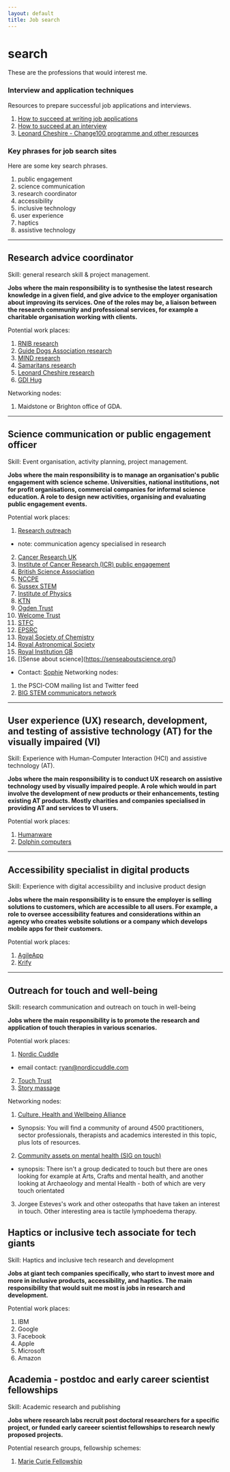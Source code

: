 ```yaml
---
layout: default
title: Job search
---
```


# search

These are the professions that would interest me.

### Interview and application techniques

Resources to prepare successful job applications and interviews.

1. [How to succeed at writing job applications](https://www.futurelearn.com/courses/writing-applications)
2. [How to succeed at an interview](https://www.futurelearn.com/courses/interviews)
3. [Leonard Cheshire - Change100 programme and other resources](https://www.leonardcheshire.org)

### Key phrases for job search sites

Here are some key search phrases.

1. public engagement
2. science communication
3. research coordinator
4. accessibility
5. inclusive technology
6. user experience
7. haptics
8. assistive technology

---

## Research advice coordinator

Skill: general research skill & project management.

**Jobs where the main responsibility is to synthesise the latest research knowledge in a given field, and give advice to the employer organisation about improving its services. One of the roles may be, a liaison between the research community and professional services, for example a charitable organisation working with clients.**

Potential work places:

1. [RNIB research](https://www.rnib.org.uk/who-we-are/jobs-rnib)
2. [Guide Dogs Association research](https://www.guidedogs.org.uk/about-us/what-we-do/research)
3. [MIND research](https://www.mind.org.uk/about-us/our-policy-work/reports-and-guides/our-research/)
4. [Samaritans research](https://www.samaritans.org/about-samaritans/research-policy/)
5. [Leonard Cheshire research](https://www.leonardcheshire.org)
6. [GDI Hug](https://www.disabilityinnovation.com)

Networking nodes:

1. Maidstone or Brighton office of GDA.

---

## Science communication or public engagement officer

Skill: Event organisation, activity planning, project management.

**Jobs where the main responsibility is to manage an organisation's public engagement with science scheme. Universities, national institutions, not for profit organisations, commercial companies for informal science education. A role to design new activities, organising and evaluating public engagement events.**

Potential work places:

1. [Research outreach](https://researchoutreach.org)
 + note: communication agency specialised in research
2. [Cancer Research UK](https://www.cancerresearchuk.org/about-us/charity-jobs/director-patient-public-engagement)
3. [Institute of Cancer Research (ICR) public engagement](https://www.icr.ac.uk/about-us/policy-and-engagement/public-engagement)
4. [British Science Association](https://www.britishscienceassociation.org)
5. [NCCPE](https://www.publicengagement.ac.uk)
6. [Sussex STEM](https://www.sussexstem.co.uk)
7. [Institute of Physics](https://www.iop.org/)
8. [KTN](https://ktn-uk.org)
9. [Ogden Trust](https://www.ogdentrust.com)
10. [Welcome Trust](https://wellcome.org)
11. [STFC](https://stfc.ukri.org)
12. [EPSRC](https://epsrc.ukri.org)
13. [Royal Society of Chemistry](https://www.rsc.org)
14. [Royal Astronomical Society](https://ras.ac.uk)
15. [Royal Institution GB](https://www.rigb.org)
16. []Sense about science](https://senseaboutscience.org/)
 + Contact: [Sophie](https://www.linkedin.com/in/sophie-lane-381365199/)
Networking nodes:

1. the PSCI-COM mailing list and Twitter feed
2. [BIG STEM communicators network](https://www.big.uk.com)

---

## User experience (UX)  research, development, and testing of assistive technology (AT) for the visually impaired (VI)

Skill: Experience with Human-Computer Interaction (HCI) and assistive technology (AT).

**Jobs where the main responsibility is to conduct UX research on assistive technology used by visually impaired people. A role which would in part involve the development of new products or their enhancements, testing existing AT products. Mostly charities and companies specialised in providing AT and services to VI users.**

Potential work places:

1. [Humanware](http://www.humanware.com/en-international/home)
2. [Dolphin computers](https://yourdolphin.com)

---

## Accessibility specialist in digital products

Skill: Experience with digital accessibility and inclusive product design

**Jobs where the main responsibility is to ensure the employer is selling solutions to customers, which are accessible to all users. For example, a role to oversee accessibility features and considerations within an agency who creates website solutions or a company which develops mobile apps for their customers.**

Potential work places:

1. [AgileApp](https://agileapp.co)
2. [Krify](https://krify.co/best-web-and-mobile-app-development-company-in-brighton-and-hove-uk/)

---

## Outreach for touch and well-being 

Skill: research communication and outreach on touch in well-being

**Jobs where the main responsibility is to promote the research and application of touch therapies in various scenarios.**

Potential work places:

1. [Nordic Cuddle](nordiccuddle.com)
 + email contact: ryan@nordiccuddle.com
2. [Touch Trust](http://www.touchtrust.co.uk/what-we-do/)
3. [Story massage](https://www.storymassage.co.uk/home/about-us/)

Networking nodes:

1. [Culture, Health and Wellbeing Alliance](https://www.culturehealthandwellbeing.org.uk/)
 + Synopsis: You will find a community of around 4500 practitioners, sector professionals, therapists and academics interested in this topic, plus lots of resources.
2. [Community assets on mental health (SIG on touch)](https://www.marchnetwork.org/opportunities)
 + synopsis: There isn't a group dedicated to touch but there are ones looking for example at Arts, Crafts and mental health, and another looking at Archaeology and mental Health - both of which are very touch orientated
3. Jorgee Esteves's work and other osteopaths that have taken an interest in touch. Other interesting area is tactile lymphoedema therapy.

## Haptics or inclusive tech associate for tech giants

Skill: Haptics and inclusive tech research and development

**Jobs at giant tech companies specifically, who start to invest more and more in inclusive products, accessibility, and haptics. The main responsibility that would suit me most is jobs in research and development.**

Potential work places:

1. IBM
2. Google
3. Facebook
4. Apple
5. Microsoft
6. Amazon

## Academia - postdoc and early career scientist fellowships

Skill: Academic research and publishing

**Jobs where research labs recruit post doctoral researchers for a specific project, or funded early careeer scientist fellowships to research newly proposed projects.**

Potential research groups, fellowship schemes:

1. [Marie Curie Fellowship](https://ec.europa.eu/research/mariecurieactions/actions/individual-fellowships_en)